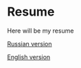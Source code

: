 # Resume
Here will be my resume

[Russian version](./Filin%20A.A%20resume.pdf)


[English version](./Filin%20A%20resume.en.pdf)


